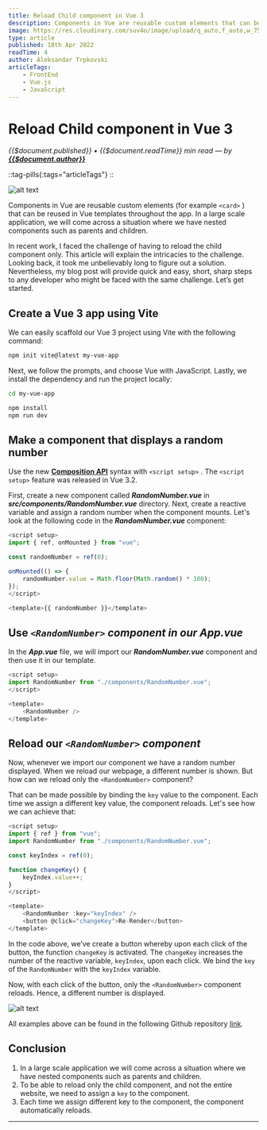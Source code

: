 ```yaml
---
title: Reload Child component in Vue 3
description: Components in Vue are reusable custom elements that can be reused in Vue templates throughout the app. In a large scale application, we will come across a situation where we have nested components such as parents and children. In recent work, I faced the challenge of having to reload the child component only. This article will explain the intricacies to the challenge. Looking back, it took me unbelievably long to figure out a solution. Nevertheless, my blog post will provide quick and easy, short, sharp steps to any developer who might be faced with the same challenge. Let’s get started. We can easily scaffold our Vue 3 project using Vite with the following command
image: https://res.cloudinary.com/suv4o/image/upload/q_auto,f_auto,w_750,e_sharpen:100/v1650277793/blog/reload-child-component-in-vue-3/reload-child-component-in-vue-3-1_ccze7d
type: article
published: 18th Apr 2022
readTime: 4
author: Aleksandar Trpkovski
articleTags:
    - FrontEnd
    - Vue.js
    - JavaScript
---
```


# Reload Child component in Vue 3

_{{$document.published}} • {{$document.readTime}} min read — by **[{{$document.author}}](/)**_

::tag-pills{:tags="articleTags"}
::

![alt text](https://res.cloudinary.com/suv4o/image/upload/q_auto,f_auto,w_750,e_sharpen:100/v1650277793/blog/reload-child-component-in-vue-3/reload-child-component-in-vue-3-1_ccze7d)

Components in Vue are reusable custom elements (for example `<card>` ) that can be reused in Vue templates throughout the app. In a large scale application, we will come across a situation where we have nested components such as parents and children.

In recent work, I faced the challenge of having to reload the child component only. This article will explain the intricacies to the challenge. Looking back, it took me unbelievably long to figure out a solution. Nevertheless, my blog post will provide quick and easy, short, sharp steps to any developer who might be faced with the same challenge. Let’s get started.

## Create a Vue 3 app using Vite

We can easily scaffold our Vue 3 project using Vite with the following command:

```bash
npm init vite@latest my-vue-app
```

Next, we follow the prompts, and choose Vue with JavaScript. Lastly, we install the dependency and run the project locally:

```bash
cd my-vue-app

npm install
npm run dev
```

## Make a component that displays a random number

Use the new **[Composition API](https://vuejs.org/guide/extras/composition-api-faq.html)** syntax with `<script setup>` . The `<script setup>` feature was released in Vue 3.2.

First, create a new component called **_RandomNumber.vue_** in **_src/components/RandomNumber.vue_** directory. Next, create a reactive variable and assign a random number when the component mounts. Let's look at the following code in the **_RandomNumber.vue_** component:

```js
<script setup>
import { ref, onMounted } from "vue";

const randomNumber = ref(0);

onMounted(() => {
    randomNumber.value = Math.floor(Math.random() * 100);
});
</script>

<template>{{ randomNumber }}</template>
```

## Use **_`<RandomNumber>` component in our App.vue_**

In the **_App.vue_** file, we will import our **_RandomNumber.vue_** component and then use it in our template.

```js
<script setup>
import RandomNumber from "./components/RandomNumber.vue";
</script>

<template>
    <RandomNumber />
</template>
```

## Reload our **_`<RandomNumber>` component_**

Now, whenever we import our component we have a random number displayed. When we reload our webpage, a different number is shown. But how can we reload only the `<RandomNumber>` component?

That can be made possible by binding the `key` value to the component. Each time we assign a different key value, the component reloads. Let's see how we can achieve that:

```js
<script setup>
import { ref } from "vue";
import RandomNumber from "./components/RandomNumber.vue";

const keyIndex = ref(0);

function changeKey() {
    keyIndex.value++;
}
</script>

<template>
    <RandomNumber :key="keyIndex" />
    <button @click="changeKey">Re-Render</button>
</template>
```

In the code above, we’ve create a button whereby upon each click of the button, the function `changeKey` is activated. The `changeKey` increases the number of the reactive variable, `keyIndex`, upon each click. We bind the `key` of the `RandomNumber` with the `keyIndex` variable.

Now, with each click of the button, only the `<RandomNumber>` component reloads. Hence, a different number is displayed.

![alt text](https://res.cloudinary.com/suv4o/image/upload/c_scale,f_auto,w_750/v1650277793/blog/reload-child-component-in-vue-3/reload-child-component-in-vue-3-2_gnt1zf)

All examples above can be found in the following Github repository [link](https://github.com/Suv4o/reload-child-component-in-vue3).

## Conclusion

1. In a large scale application we will come across a situation where we have nested components such as parents and children.
2. To be able to reload only the child component, and not the entire website, we need to assign a `key` to the component.
3. Each time we assign different key to the component, the component automatically reloads.

---
